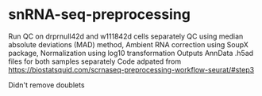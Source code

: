 # snRNA-seq-preprocessing
Run QC on drprnull42d and w111842d cells separately 
QC using median absolute deviations (MAD) method, Ambient RNA correction using SoupX package, Normalization using log10 transformation
Outputs AnnData .h5ad files for both samples separately
Code adpated from https://biostatsquid.com/scrnaseq-preprocessing-workflow-seurat/#step3

Didn't remove doublets
